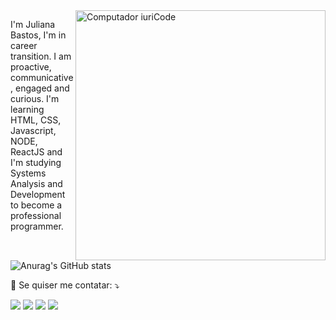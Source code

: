 <img src="https://raw.githubusercontent.com/MicaelliMedeiros/micaellimedeiros/master/image/computer-illustration.png" min-width="400px" max-width="400px" width="400px" align="right" alt="Computador iuriCode">

<p align="left"> 
  I'm Juliana Bastos, I'm in career transition.
I am proactive, communicative, engaged and curious.
I'm learning HTML, CSS, Javascript, NODE, ReactJS and I'm studying Systems Analysis and Development to become a professional programmer.
</p>

![Anurag's GitHub stats](https://github-readme-stats.vercel.app/api?username=Julianapbdias&show_icons=true&theme=dark)


<p align="left">
  💌 Se quiser me contatar: ⤵️
</p>

<p align="left">
  <a href="julianapintobastosdias@gmail.com" alt="Gmail">
  <img src="https://img.shields.io/badge/-Gmail-FF0000?style=flat-square&labelColor=FF0000&logo=gmail&logoColor=white&link=LINK-DO-SEU-EMAIL" /></a>

  <a href="https://www.linkedin.com.br/in/juliana-pinto-bastos-dias" alt="Linkedin">
  <img src="https://img.shields.io/badge/-Linkedin-0e76a8?style=flat-square&logo=Linkedin&logoColor=white&link=LINK-DO-SEU-LINKEDIN" /></a>

  <a href="+55 (79) 998282368" alt="WhatsApp">
  <img src="https://img.shields.io/badge/-WhatsApp-25d366?style=flat-square&labelColor=25d366&logo=whatsapp&logoColor=white&link=API-DO-SEU-WHATSAPP"/></a>

  <a href="https://www.instagram.com/julianap_b/" alt="Instagram">
  <img src="https://img.shields.io/badge/-Instagram-DF0174?style=flat-square&labelColor=DF0174&logo=instagram&logoColor=white&link=LINK-DO-SEU-INSTAGRAM"/></a>
</p>  

